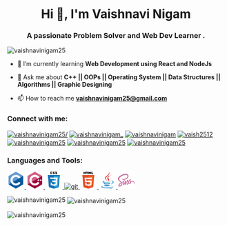 <h1 align="center">Hi 👋, I'm Vaishnavi Nigam</h1>
<h3 align="center">A passionate Problem Solver and Web Dev Learner .</h3>

<p align="left"> <img src="https://komarev.com/ghpvc/?username=vaishnavinigam25&label=Profile%20views&color=0e75b6&style=flat" alt="vaishnavinigam25" /> </p>



- 🌱 I’m currently learning **Web Development using React and NodeJs**

- 💬 Ask me about **C++ || OOPs || Operating System || Data Structures || Algorithms || Graphic Designing**

- 📫 How to reach me **vaishnavinigam25@gmail.com**

<h3 align="left">Connect with me:</h3>
<p align="left">
<a href="https://linkedin.com/in/vaishnavinigam25/" target="blank"><img align="center" src="https://raw.githubusercontent.com/rahuldkjain/github-profile-readme-generator/master/src/images/icons/Social/linked-in-alt.svg" alt="vaishnavinigam25/" height="30" width="40" /></a>
<a href="https://instagram.com/vaishnavinigam_" target="blank"><img align="center" src="https://raw.githubusercontent.com/rahuldkjain/github-profile-readme-generator/master/src/images/icons/Social/instagram.svg" alt="vaishnavinigam_" height="30" width="40" /></a>
<a href="https://www.youtube.com/c/vaishnavinigam" target="blank"><img align="center" src="https://raw.githubusercontent.com/rahuldkjain/github-profile-readme-generator/master/src/images/icons/Social/youtube.svg" alt="vaishnavinigam" height="30" width="40" /></a>
<a href="https://www.codechef.com/users/vaish2512" target="blank"><img align="center" src="https://cdn.jsdelivr.net/npm/simple-icons@3.1.0/icons/codechef.svg" alt="vaish2512" height="30" width="40" /></a>
<a href="https://www.hackerrank.com/vaishnavinigam25" target="blank"><img align="center" src="https://raw.githubusercontent.com/rahuldkjain/github-profile-readme-generator/master/src/images/icons/Social/hackerrank.svg" alt="vaishnavinigam25" height="30" width="40" /></a>
<a href="https://www.leetcode.com/vaishnavinigam25" target="blank"><img align="center" src="https://raw.githubusercontent.com/rahuldkjain/github-profile-readme-generator/master/src/images/icons/Social/leet-code.svg" alt="vaishnavinigam25" height="30" width="40" /></a>
<a href="https://auth.geeksforgeeks.org/user/vaishnavinigam25" target="blank"><img align="center" src="https://raw.githubusercontent.com/rahuldkjain/github-profile-readme-generator/master/src/images/icons/Social/geeks-for-geeks.svg" alt="vaishnavinigam25" height="30" width="40" /></a>
</p>

<h3 align="left">Languages and Tools:</h3>
<p align="left"> <a href="https://www.cprogramming.com/" target="_blank"> <img src="https://raw.githubusercontent.com/devicons/devicon/master/icons/c/c-original.svg" alt="c" width="40" height="40"/> </a> <a href="https://www.w3schools.com/cpp/" target="_blank"> <img src="https://raw.githubusercontent.com/devicons/devicon/master/icons/cplusplus/cplusplus-original.svg" alt="cplusplus" width="40" height="40"/> </a> <a href="https://www.w3schools.com/css/" target="_blank"> <img src="https://raw.githubusercontent.com/devicons/devicon/master/icons/css3/css3-original-wordmark.svg" alt="css3" width="40" height="40"/> </a> <a href="https://git-scm.com/" target="_blank"> <img src="https://www.vectorlogo.zone/logos/git-scm/git-scm-icon.svg" alt="git" width="40" height="40"/> </a> <a href="https://www.w3.org/html/" target="_blank"> <img src="https://raw.githubusercontent.com/devicons/devicon/master/icons/html5/html5-original-wordmark.svg" alt="html5" width="40" height="40"/> </a> <a href="https://www.java.com" target="_blank"> <img src="https://raw.githubusercontent.com/devicons/devicon/master/icons/java/java-original.svg" alt="java" width="40" height="40"/> </a> <a href="https://sass-lang.com" target="_blank"> <img src="https://raw.githubusercontent.com/devicons/devicon/master/icons/sass/sass-original.svg" alt="sass" width="40" height="40"/> </a> </p>

<p><img align="left" src="https://github-readme-stats.vercel.app/api/top-langs?username=vaishnavinigam25&show_icons=true&locale=en&layout=compact" alt="vaishnavinigam25" /></p>

<p>&nbsp;<img align="center" src="https://github-readme-stats.vercel.app/api?username=vaishnavinigam25&show_icons=true&locale=en" alt="vaishnavinigam25" /></p>

<p><img align="center" src="https://github-readme-streak-stats.herokuapp.com/?user=vaishnavinigam25&" alt="vaishnavinigam25" /></p>
